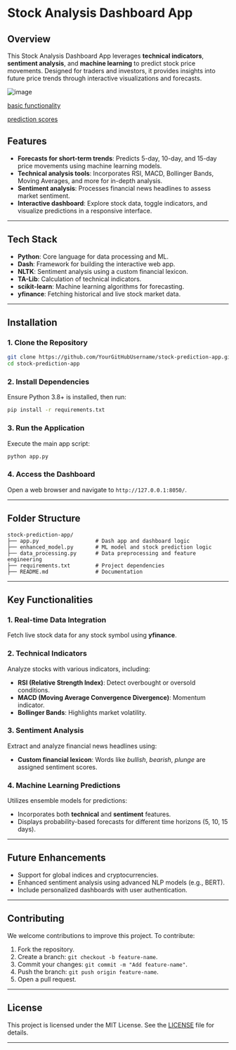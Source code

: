 # **Stock Analysis Dashboard App**

## **Overview**  
This Stock Analysis Dashboard App leverages **technical indicators**, **sentiment analysis**, and **machine learning** to predict stock price movements. Designed for traders and investors, it provides insights into future price trends through interactive visualizations and forecasts.  


![image](https://github.com/user-attachments/assets/0ab1f0e9-2a3a-4d09-997f-a226ee586321)


[basic functionality](https://github.com/user-attachments/assets/9711e842-b447-4feb-a578-23da8da17b00)


[prediction scores](https://github.com/user-attachments/assets/f5a76978-d1c2-4763-93dc-bc54386f3e0d)



## **Features**
- **Forecasts for short-term trends**: Predicts 5-day, 10-day, and 15-day price movements using machine learning models.  
- **Technical analysis tools**: Incorporates RSI, MACD, Bollinger Bands, Moving Averages, and more for in-depth analysis.  
- **Sentiment analysis**: Processes financial news headlines to assess market sentiment.  
- **Interactive dashboard**: Explore stock data, toggle indicators, and visualize predictions in a responsive interface.  

---

## **Tech Stack**
- **Python**: Core language for data processing and ML.  
- **Dash**: Framework for building the interactive web app.  
- **NLTK**: Sentiment analysis using a custom financial lexicon.  
- **TA-Lib**: Calculation of technical indicators.  
- **scikit-learn**: Machine learning algorithms for forecasting.  
- **yfinance**: Fetching historical and live stock market data.  

---

## **Installation**
### **1. Clone the Repository**  
```bash
git clone https://github.com/YourGitHubUsername/stock-prediction-app.git
cd stock-prediction-app
```

### **2. Install Dependencies**  
Ensure Python 3.8+ is installed, then run:  
```bash
pip install -r requirements.txt
```

### **3. Run the Application**  
Execute the main app script:  
```bash
python app.py
```

### **4. Access the Dashboard**  
Open a web browser and navigate to `http://127.0.0.1:8050/`.  

---

## **Folder Structure**
```
stock-prediction-app/
├── app.py                  # Dash app and dashboard logic
├── enhanced_model.py       # ML model and stock prediction logic
├── data_processing.py      # Data preprocessing and feature engineering
├── requirements.txt        # Project dependencies
├── README.md               # Documentation
```

---

## **Key Functionalities**
### **1. Real-time Data Integration**
Fetch live stock data for any stock symbol using **yfinance**.  

### **2. Technical Indicators**
Analyze stocks with various indicators, including:
- **RSI (Relative Strength Index)**: Detect overbought or oversold conditions.  
- **MACD (Moving Average Convergence Divergence)**: Momentum indicator.  
- **Bollinger Bands**: Highlights market volatility.  

### **3. Sentiment Analysis**
Extract and analyze financial news headlines using:
- **Custom financial lexicon**: Words like *bullish*, *bearish*, *plunge* are assigned sentiment scores.  

### **4. Machine Learning Predictions**
Utilizes ensemble models for predictions:
- Incorporates both **technical** and **sentiment** features.  
- Displays probability-based forecasts for different time horizons (5, 10, 15 days).  

---

## **Future Enhancements**
- Support for global indices and cryptocurrencies.  
- Enhanced sentiment analysis using advanced NLP models (e.g., BERT).  
- Include personalized dashboards with user authentication.  

---

## **Contributing**
We welcome contributions to improve this project. To contribute:  
1. Fork the repository.  
2. Create a branch: `git checkout -b feature-name`.  
3. Commit your changes: `git commit -m "Add feature-name"`.  
4. Push the branch: `git push origin feature-name`.  
5. Open a pull request.  

---

## **License**
This project is licensed under the MIT License. See the [LICENSE](LICENSE) file for details.

---
